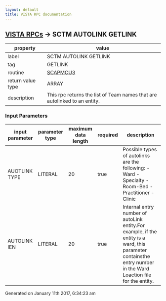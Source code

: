 ```yaml
---
layout: default
title: VISTA RPC documentation
---
```




## [VISTA RPCs](TableOfContent.md) &#8594; SCTM AUTOLINK GETLINK 

 property | value 
--- | --- 
 label | SCTM AUTOLINK GETLINK
 tag | GETLINK
 routine | [SCAPMCU3](http://code.osehra.org/dox/Routine_SCAPMCU3_source.html)
 return value type | ARRAY
 description | This rpc returns the list of Team names that are autolinked to an entity.

### Input Parameters

| input parameter | parameter type | maximum data length | required | description | 
| --- | --- | --- | --- | --- | 
| AUOTLINK TYPE | LITERAL | 20 | true | Possible types of autolinks are the following: - Ward - Specialty - Room-Bed - Practitioner - Clinic | 
| AUTOLINK IEN | LITERAL | 20 | true | Internal entry number of autoLink entity.For example, if the entity is a ward, this parameter containsthe entry number in the Ward Loaction file for the entity. | 




Generated on January 11th 2017, 6:34:23 am